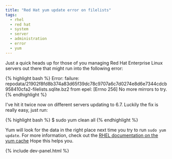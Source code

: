 ```yaml
---
title: "Red Hat yum update error on filelists"
tags:
  - rhel
  - red hat
  - system
  - server
  - administration
  - error
  - yum
---
```


Just a quick heads up for those of you managing Red Hat Enterprise Linux servers out there that might run into the following error:

{% highlight bash %}
Error: failure: repodata/21902f8fd8b374a83d65f39dc78c9707a6c7d0274e8d6e7344cdcb958410cfa2-filelists.sqlite.bz2 from epel: [Errno 256] No more mirrors to try.
{% endhighlight %}

I've hit it twice now on different servers updating to 6.7.
Luckily the fix is really easy, just run:

{% highlight bash %}
$ sudo yum clean all
{% endhighlight %}

Yum will look for the data in the right place next time you try to run `sudo yum update`.
For more information, check out the [RHEL documentation on the yum cache](https://access.redhat.com/documentation/en-US/Red_Hat_Enterprise_Linux/6/html/Deployment_Guide/sec-Working_with_Yum_Cache.html)
Hope this helps you.

{% include dev-panel.html %}
